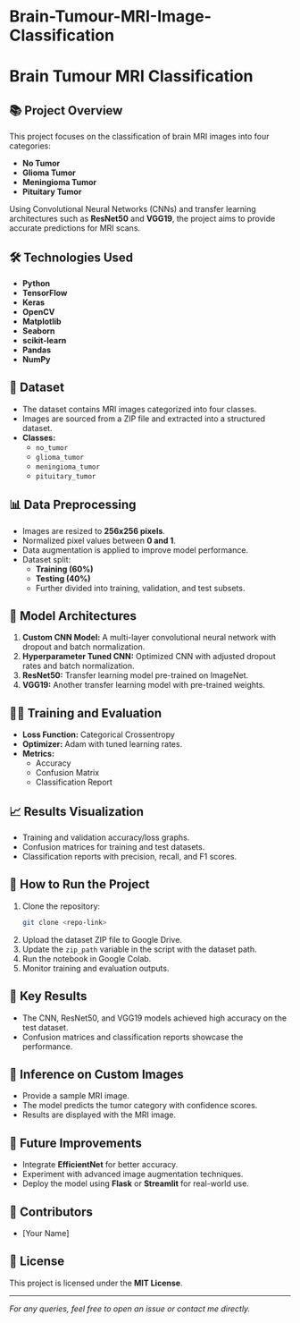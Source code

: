 # Brain-Tumour-MRI-Image-Classification
# Brain Tumour MRI Classification

## 📚 **Project Overview**
This project focuses on the classification of brain MRI images into four categories:
- **No Tumor**
- **Glioma Tumor**
- **Meningioma Tumor**
- **Pituitary Tumor**

Using Convolutional Neural Networks (CNNs) and transfer learning architectures such as **ResNet50** and **VGG19**, the project aims to provide accurate predictions for MRI scans.

## 🛠️ **Technologies Used**
- **Python**
- **TensorFlow**
- **Keras**
- **OpenCV**
- **Matplotlib**
- **Seaborn**
- **scikit-learn**
- **Pandas**
- **NumPy**

## 📂 **Dataset**
- The dataset contains MRI images categorized into four classes.
- Images are sourced from a ZIP file and extracted into a structured dataset.
- **Classes:**
  - `no_tumor`
  - `glioma_tumor`
  - `meningioma_tumor`
  - `pituitary_tumor`

## 📊 **Data Preprocessing**
- Images are resized to **256x256 pixels**.
- Normalized pixel values between **0 and 1**.
- Data augmentation is applied to improve model performance.
- Dataset split:
  - **Training (60%)**
  - **Testing (40%)**
  - Further divided into training, validation, and test subsets.

## 🧠 **Model Architectures**
1. **Custom CNN Model:** A multi-layer convolutional neural network with dropout and batch normalization.
2. **Hyperparameter Tuned CNN:** Optimized CNN with adjusted dropout rates and batch normalization.
3. **ResNet50:** Transfer learning model pre-trained on ImageNet.
4. **VGG19:** Another transfer learning model with pre-trained weights.

## 🏋️‍♀️ **Training and Evaluation**
- **Loss Function:** Categorical Crossentropy
- **Optimizer:** Adam with tuned learning rates.
- **Metrics:**
  - Accuracy
  - Confusion Matrix
  - Classification Report

## 📈 **Results Visualization**
- Training and validation accuracy/loss graphs.
- Confusion matrices for training and test datasets.
- Classification reports with precision, recall, and F1 scores.

## 🔄 **How to Run the Project**
1. Clone the repository:
   ```bash
   git clone <repo-link>
   ```
2. Upload the dataset ZIP file to Google Drive.
3. Update the `zip_path` variable in the script with the dataset path.
4. Run the notebook in Google Colab.
5. Monitor training and evaluation outputs.

## 📌 **Key Results**
- The CNN, ResNet50, and VGG19 models achieved high accuracy on the test dataset.
- Confusion matrices and classification reports showcase the performance.

## 🚀 **Inference on Custom Images**
- Provide a sample MRI image.
- The model predicts the tumor category with confidence scores.
- Results are displayed with the MRI image.

## 📑 **Future Improvements**
- Integrate **EfficientNet** for better accuracy.
- Experiment with advanced image augmentation techniques.
- Deploy the model using **Flask** or **Streamlit** for real-world use.

## 🤝 **Contributors**
- [Your Name]

## 📜 **License**
This project is licensed under the **MIT License**.

---
*For any queries, feel free to open an issue or contact me directly.*

